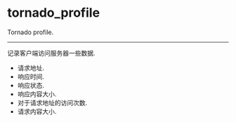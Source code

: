 # tornado_profile
Tornado profile.
***

记录客户端访问服务器一些数据.

* 请求地址.
* 响应时间.
* 响应状态.
* 响应内容大小.
* 对于请求地址的访问次数.
* 请求内容大小.